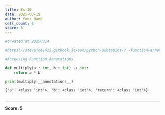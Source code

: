 ```yaml
---
title: Ex-10
date: 2025-03-19
author: Your Name
cell_count: 6
score: 5
---
```


```python
#created at 20250314
```


```python
#https://stevejoe1412.gitbook.io/ssn/python-subtopics/7.-function-annotations
```


```python
#Acceesing Function Annotations
```


```python
def multiply(a : int, b : int) -> int:
    return a * b
```


```python
print(multiply.__annotations__)
```

    {'a': <class 'int'>, 'b': <class 'int'>, 'return': <class 'int'>}



```python

```


---
**Score: 5**